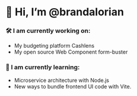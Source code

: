 # 👋 Hi, I’m @brandalorian

### 🛠️ I am currently working on:
- My budgeting platform Cashlens
- My open source Web Component form-buster
<!--- 
  - My guitar platform Riffster
  - My UI/UX platform UXforge
  --->
### 🌱 I am currently learning:
- Microservice architecture with Node.js
- New ways to bundle frontend UI code with Vite.
